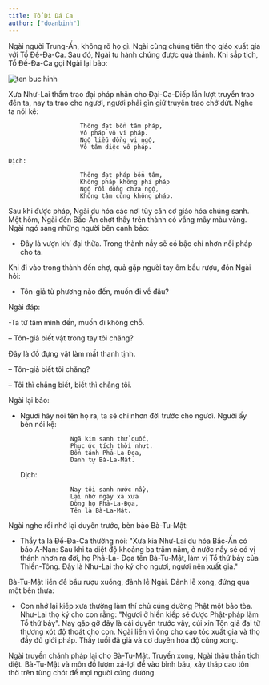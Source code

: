 ```yaml
---
title: Tổ Di Dá Ca
author: ["doanbinh"]
---
```



Ngài người Trung-Ấn, không rõ họ gì. Ngài cùng chúng tiên thọ giáo xuất gia với Tổ Đề-Đa-Ca. Sau đó, Ngài tu hành chứng được quả thánh. Khi sắp tịch, Tổ Đề-Đa-Ca gọi Ngài lại bảo:

![ten buc hinh](https://ketnoiyeuthuong.net/wp-content/uploads/2017/01/T%E1%BB%95-6-Di-D%C3%A1-Ca1.jpg "ten buc hinh")

Xưa Như-Lai thầm trao đại pháp nhãn cho Đại-Ca-Diếp lần lượt truyền trao đến ta, nay ta trao cho ngươi, ngươi phải gìn giữ truyền trao chớ dứt. Nghe ta nói kệ:                    

                        Thông đạt bổn tâm pháp, 
                        Vô pháp vô vi pháp. 
                        Ngộ liễu đồng vị ngộ, 
                        Vô tâm diệc vô pháp.

    Dịch:

                        Thông đạt pháp bổn tâm, 
                        Không pháp không phi pháp 
                        Ngộ rồi đồng chưa ngộ, 
                        Không tâm cũng không pháp.

Sau khi được pháp, Ngài du hóa các nơi tùy căn cơ giáo hóa chúng sanh. Một hôm, Ngài đến Bắc-Ấn chợt thấy trên thành có vầng mây màu vàng. Ngài ngó sang những người bên cạnh bảo:

- Đây là vượn khí đại thừa. Trong thành nầy sẽ có bậc chí nhơn nối pháp cho ta.

Khi đi vào trong thành đến chợ, quả gặp người tay ôm bầu rượu, đón Ngài hỏi:

- Tôn-giả từ phương nào đến, muốn đi về đâu?

Ngài đáp:

-Ta từ tâm mình đến, muốn đi không chỗ.

– Tôn-giả biết vật trong tay tôi chăng?

Đây là đồ đựng vật làm mất thanh tịnh.

– Tôn-giả biết tôi chăng?

– Tôi thì chẳng biết, biết thì chẳng tôi.

Ngài lại bảo:

- Ngươi hãy nói tên họ ra, ta sẽ chỉ nhơn đời trước cho ngươi. Người ấy bèn nói kệ:

                    Ngã kim sanh thử quốc, 
                    Phục ức tích thời nhựt. 
                    Bổn tánh Phả-La-Đọa,
                    Danh tự Bà-La-Mật. 
    Dịch:

                    Nay tôi sanh nước nầy, 
                    Lại nhớ ngày xa xưa
                    Dòng họ Phả-La-Đọa, 
                    Tên là Bà-La-Mật.

Ngài nghe rồi nhớ lại duyên trước, bèn bảo Bà-Tu-Mật:

- Thầy ta là Đề-Đa-Ca thường nói: "Xưa kia Như-Lai du hóa Bắc-Ấn có báo A-Nan: Sau khi ta diệt độ khoảng ba trăm năm, ở nước nầy sẻ có vị thánh nhơn ra đời, họ Phả-La- Đọa tên Bà-Tu-Mật, làm vị Tổ thứ bảy của Thiền-Tông. Đây là Như-Lai thọ ký cho ngươi, ngươi nên xuất gia."

Bà-Tu-Mật liền để bầu rượu xuống, đảnh lễ Ngài. Đảnh lễ xong, đứng qua một bên thưa:

- Con nhớ lại kiếp xưa thường làm thí chủ cúng dường Phật một bảo tòa. Như-Lai thọ ký cho con rằng: "Ngươi ở hiền kiếp sẽ được Phật-pháp làm Tổ thứ bảy". Nay gặp gỡ đây là cái duyên trước vậy, cúi xin Tôn giả đại từ thương xót độ thoát cho con. Ngài liền vì ông cho cạo tóc xuất gia và thọ đầy đủ giới pháp. Thấy tuổi đã già và cơ duyên hóa độ cũng xong.

Ngài truyền chánh pháp lại cho Bà-Tu-Mật. Truyền xong, Ngài thâu thần tịch diệt. Bà-Tu-Mật và môn đồ lượm xá-lợi để vào bình báu, xây tháp cao tôn thờ trên từng chót để mọi người cúng dường. 